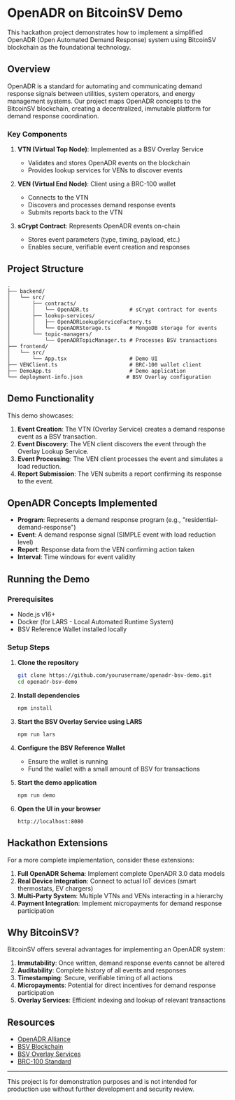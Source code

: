 # OpenADR on BitcoinSV Demo

This hackathon project demonstrates how to implement a simplified OpenADR (Open Automated Demand Response) system using BitcoinSV blockchain as the foundational technology.

## Overview

OpenADR is a standard for automating and communicating demand response signals between utilities, system operators, and energy management systems. Our project maps OpenADR concepts to the BitcoinSV blockchain, creating a decentralized, immutable platform for demand response coordination.

### Key Components

1. **VTN (Virtual Top Node)**: Implemented as a BSV Overlay Service

   - Validates and stores OpenADR events on the blockchain
   - Provides lookup services for VENs to discover events

2. **VEN (Virtual End Node)**: Client using a BRC-100 wallet

   - Connects to the VTN
   - Discovers and processes demand response events
   - Submits reports back to the VTN

3. **sCrypt Contract**: Represents OpenADR events on-chain
   - Stores event parameters (type, timing, payload, etc.)
   - Enables secure, verifiable event creation and responses

## Project Structure

```
.
├── backend/
│   └── src/
│       ├── contracts/
│       │   └── OpenADR.ts             # sCrypt contract for events
│       ├── lookup-services/
│       │   ├── OpenADRLookupServiceFactory.ts
│       │   └── OpenADRStorage.ts      # MongoDB storage for events
│       └── topic-managers/
│           └── OpenADRTopicManager.ts # Processes BSV transactions
├── frontend/
│   └── src/
│       └── App.tsx                    # Demo UI
├── VENClient.ts                       # BRC-100 wallet client
├── DemoApp.ts                         # Demo application
└── deployment-info.json              # BSV Overlay configuration
```

## Demo Functionality

This demo showcases:

1. **Event Creation**: The VTN (Overlay Service) creates a demand response event as a BSV transaction.
2. **Event Discovery**: The VEN client discovers the event through the Overlay Lookup Service.
3. **Event Processing**: The VEN client processes the event and simulates a load reduction.
4. **Report Submission**: The VEN submits a report confirming its response to the event.

## OpenADR Concepts Implemented

- **Program**: Represents a demand response program (e.g., "residential-demand-response")
- **Event**: A demand response signal (SIMPLE event with load reduction level)
- **Report**: Response data from the VEN confirming action taken
- **Interval**: Time windows for event validity

## Running the Demo

### Prerequisites

- Node.js v16+
- Docker (for LARS - Local Automated Runtime System)
- BSV Reference Wallet installed locally

### Setup Steps

1. **Clone the repository**

   ```bash
   git clone https://github.com/yourusername/openadr-bsv-demo.git
   cd openadr-bsv-demo
   ```

2. **Install dependencies**

   ```bash
   npm install
   ```

3. **Start the BSV Overlay Service using LARS**

   ```bash
   npm run lars
   ```

4. **Configure the BSV Reference Wallet**

   - Ensure the wallet is running
   - Fund the wallet with a small amount of BSV for transactions

5. **Start the demo application**

   ```bash
   npm run demo
   ```

6. **Open the UI in your browser**
   ```
   http://localhost:8080
   ```

## Hackathon Extensions

For a more complete implementation, consider these extensions:

1. **Full OpenADR Schema**: Implement complete OpenADR 3.0 data models
2. **Real Device Integration**: Connect to actual IoT devices (smart thermostats, EV chargers)
3. **Multi-Party System**: Multiple VTNs and VENs interacting in a hierarchy
4. **Payment Integration**: Implement micropayments for demand response participation

## Why BitcoinSV?

BitcoinSV offers several advantages for implementing an OpenADR system:

1. **Immutability**: Once written, demand response events cannot be altered
2. **Auditability**: Complete history of all events and responses
3. **Timestamping**: Secure, verifiable timing of all actions
4. **Micropayments**: Potential for direct incentives for demand response participation
5. **Overlay Services**: Efficient indexing and lookup of relevant transactions

## Resources

- [OpenADR Alliance](https://www.openadr.org/)
- [BSV Blockchain](https://bsvblockchain.org/)
- [BSV Overlay Services](https://bsvblockchain.org/overlay-services)
- [BRC-100 Standard](https://bsv.brc.dev/brc-100)

---

This project is for demonstration purposes and is not intended for production use without further development and security review.
